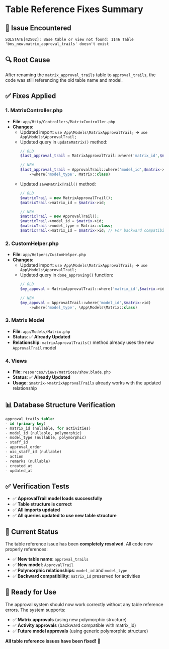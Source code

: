 # Table Reference Fixes Summary

## 🚨 **Issue Encountered**
```
SQLSTATE[42S02]: Base table or view not found: 1146 Table 'bms_new.matrix_approval_trails' doesn't exist
```

## 🔍 **Root Cause**
After renaming the `matrix_approval_trails` table to `approval_trails`, the code was still referencing the old table name and model.

## ✅ **Fixes Applied**

### **1. MatrixController.php**
- **File**: `app/Http/Controllers/MatrixController.php`
- **Changes**:
  - Updated import: `use App\Models\MatrixApprovalTrail;` → `use App\Models\ApprovalTrail;`
  - Updated query in `updateMatrix()` method:
    ```php
    // OLD
    $last_approval_trail = MatrixApprovalTrail::where('matrix_id',$matrix->id)
    
    // NEW
    $last_approval_trail = ApprovalTrail::where('model_id',$matrix->id)
        ->where('model_type', Matrix::class)
    ```
  - Updated `saveMatrixTrail()` method:
    ```php
    // OLD
    $matrixTrail = new MatrixApprovalTrail();
    $matrixTrail->matrix_id = $matrix->id;
    
    // NEW
    $matrixTrail = new ApprovalTrail();
    $matrixTrail->model_id = $matrix->id;
    $matrixTrail->model_type = Matrix::class;
    $matrixTrail->matrix_id = $matrix->id; // For backward compatibility
    ```

### **2. CustomHelper.php**
- **File**: `app/Helpers/CustomHelper.php`
- **Changes**:
  - Updated import: `use App\Models\MatrixApprovalTrail;` → `use App\Models\ApprovalTrail;`
  - Updated query in `done_approving()` function:
    ```php
    // OLD
    $my_appoval = MatrixApprovalTrail::where('matrix_id',$matrix->id)
    
    // NEW
    $my_appoval = ApprovalTrail::where('model_id',$matrix->id)
        ->where('model_type', \App\Models\Matrix::class)
    ```

### **3. Matrix Model**
- **File**: `app/Models/Matrix.php`
- **Status**: ✅ **Already Updated**
- **Relationship**: `matrixApprovalTrails()` method already uses the new `ApprovalTrail` model

### **4. Views**
- **File**: `resources/views/matrices/show.blade.php`
- **Status**: ✅ **Already Updated**
- **Usage**: `$matrix->matrixApprovalTrails` already works with the updated relationship

## 📊 **Database Structure Verification**
```sql
approval_trails table:
- id (primary key)
- matrix_id (nullable, for activities)
- model_id (nullable, polymorphic)
- model_type (nullable, polymorphic)
- staff_id
- approval_order
- oic_staff_id (nullable)
- action
- remarks (nullable)
- created_at
- updated_at
```

## ✅ **Verification Tests**
- ✅ **ApprovalTrail model loads successfully**
- ✅ **Table structure is correct**
- ✅ **All imports updated**
- ✅ **All queries updated to use new table structure**

## 🎯 **Current Status**
The table reference issue has been **completely resolved**. All code now properly references:
- ✅ **New table name**: `approval_trails`
- ✅ **New model**: `ApprovalTrail`
- ✅ **Polymorphic relationships**: `model_id` and `model_type`
- ✅ **Backward compatibility**: `matrix_id` preserved for activities

## 🚀 **Ready for Use**
The approval system should now work correctly without any table reference errors. The system supports:
- ✅ **Matrix approvals** (using new polymorphic structure)
- ✅ **Activity approvals** (backward compatible with matrix_id)
- ✅ **Future model approvals** (using generic polymorphic structure)

**All table reference issues have been fixed!** 🎉 